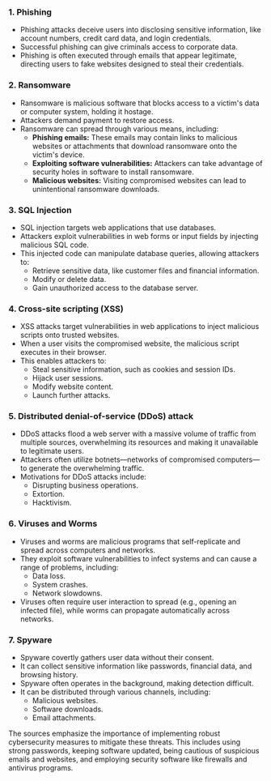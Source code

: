 ### 1. Phishing

- Phishing attacks deceive users into disclosing sensitive information, like account numbers, credit card data, and login credentials.
- Successful phishing can give criminals access to corporate data.
- Phishing is often executed through emails that appear legitimate, directing users to fake websites designed to steal their credentials.

### 2. Ransomware

- Ransomware is malicious software that blocks access to a victim's data or computer system, holding it hostage.
- Attackers demand payment to restore access.
- Ransomware can spread through various means, including:
    - **Phishing emails:** These emails may contain links to malicious websites or attachments that download ransomware onto the victim's device.
    - **Exploiting software vulnerabilities:** Attackers can take advantage of security holes in software to install ransomware.
    - **Malicious websites:** Visiting compromised websites can lead to unintentional ransomware downloads.

### 3. SQL Injection

- SQL injection targets web applications that use databases.
- Attackers exploit vulnerabilities in web forms or input fields by injecting malicious SQL code.
- This injected code can manipulate database queries, allowing attackers to:
    - Retrieve sensitive data, like customer files and financial information.
    - Modify or delete data.
    - Gain unauthorized access to the database server.

### 4. Cross-site scripting (XSS)

- XSS attacks target vulnerabilities in web applications to inject malicious scripts onto trusted websites.
- When a user visits the compromised website, the malicious script executes in their browser.
- This enables attackers to:
    - Steal sensitive information, such as cookies and session IDs.
    - Hijack user sessions.
    - Modify website content.
    - Launch further attacks.

### 5. Distributed denial-of-service (DDoS) attack

- DDoS attacks flood a web server with a massive volume of traffic from multiple sources, overwhelming its resources and making it unavailable to legitimate users.
- Attackers often utilize botnets—networks of compromised computers—to generate the overwhelming traffic.
- Motivations for DDoS attacks include:
    - Disrupting business operations.
    - Extortion.
    - Hacktivism.

### 6. Viruses and Worms

- Viruses and worms are malicious programs that self-replicate and spread across computers and networks.
- They exploit software vulnerabilities to infect systems and can cause a range of problems, including:
    - Data loss.
    - System crashes.
    - Network slowdowns.
- Viruses often require user interaction to spread (e.g., opening an infected file), while worms can propagate automatically across networks.

### 7. Spyware

- Spyware covertly gathers user data without their consent.
- It can collect sensitive information like passwords, financial data, and browsing history.
- Spyware often operates in the background, making detection difficult.
- It can be distributed through various channels, including:
    - Malicious websites.
    - Software downloads.
    - Email attachments.

The sources emphasize the importance of implementing robust cybersecurity measures to mitigate these threats. This includes using strong passwords, keeping software updated, being cautious of suspicious emails and websites, and employing security software like firewalls and antivirus programs.
